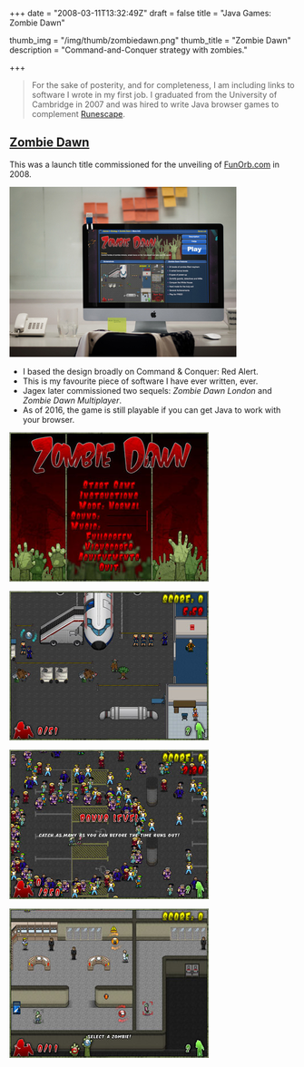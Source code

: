 +++
date = "2008-03-11T13:32:49Z"
draft = false
title = "Java Games: Zombie Dawn"

thumb_img = "/img/thumb/zombiedawn.png"
thumb_title = "Zombie Dawn"
description = "Command-and-Conquer strategy with zombies."

+++

> For the sake of posterity, and for completeness, I am including links to software I wrote in my first job. I graduated from the University of Cambridge in 2007 and was hired to write Java browser games to complement [Runescape](http://runescape.com).

## [Zombie Dawn](http://www.funorb.com/info.ws?game=zombiedawn)

This was a launch title commissioned for the unveiling of [FunOrb.com](http://funorb.com) in 2008.

[![Zombie Dawn Screenshot](/img/games_zombiedawn.jpg)](http://www.funorb.com/info.ws?game=zombiedawn)

* I based the design broadly on Command & Conquer: Red Alert. 
* This is my favourite piece of software I have ever written, ever.
* Jagex later commissioned two sequels: _Zombie Dawn London_ and _Zombie Dawn Multiplayer_.
* As of 2016, the game is still playable if you can get Java to work with your browser.

![Screenshot 1](/img/zombiedawn1.jpg)

![Screenshot 2](/img/zombiedawn2.jpg)

![Screenshot 3](/img/zombiedawn3.jpg)

![Screenshot 4](/img/zombiedawn4.jpg)
